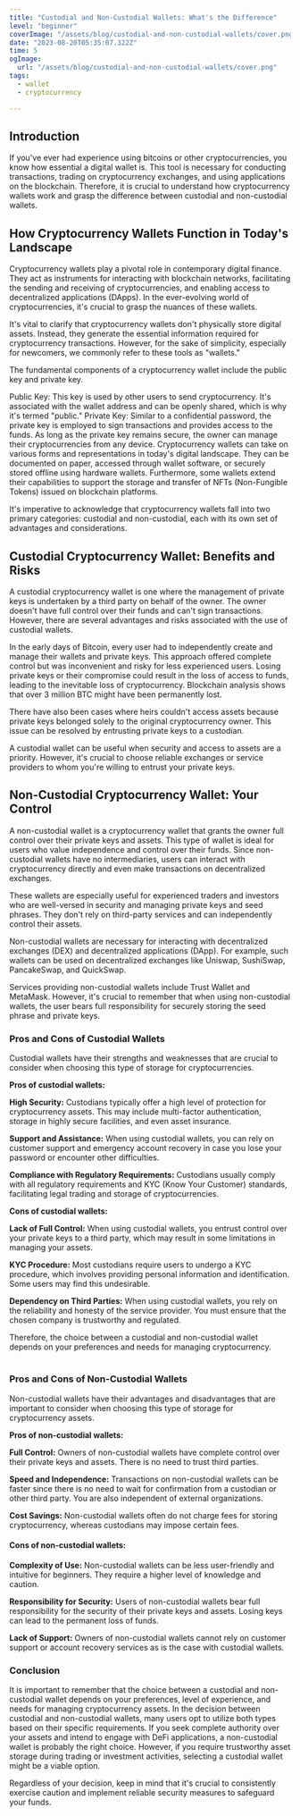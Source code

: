 ```yaml
---
title: "Custodial and Non-Custodial Wallets: What's the Difference"
level: "beginner"
coverImage: "/assets/blog/custodial-and-non-custodial-wallets/cover.png"
date: "2023-08-20T05:35:07.322Z"
time: 5
ogImage:
  url: "/assets/blog/custodial-and-non-custodial-wallets/cover.png"
tags:
  - wallet
  - cryptocurrency

---
```


## Introduction

If you've ever had experience using bitcoins or other cryptocurrencies, you know how essential a digital wallet is. This tool is necessary for conducting transactions, trading on cryptocurrency exchanges, and using applications on the blockchain. Therefore, it is crucial to understand how cryptocurrency wallets work and grasp the difference between custodial and non-custodial wallets.

## How Cryptocurrency Wallets Function in Today's Landscape

Cryptocurrency wallets play a pivotal role in contemporary digital finance. They act as instruments for interacting with blockchain networks, facilitating the sending and receiving of cryptocurrencies, and enabling access to decentralized applications (DApps). In the ever-evolving world of cryptocurrencies, it's crucial to grasp the nuances of these wallets.

<!-- banner_place -->

It's vital to clarify that cryptocurrency wallets don't physically store digital assets. Instead, they generate the essential information required for cryptocurrency transactions. However, for the sake of simplicity, especially for newcomers, we commonly refer to these tools as "wallets."

The fundamental components of a cryptocurrency wallet include the public key and private key.

Public Key: This key is used by other users to send cryptocurrency. It's associated with the wallet address and can be openly shared, which is why it's termed "public."
Private Key: Similar to a confidential password, the private key is employed to sign transactions and provides access to the funds. As long as the private key remains secure, the owner can manage their cryptocurrencies from any device.
Cryptocurrency wallets can take on various forms and representations in today's digital landscape. They can be documented on paper, accessed through wallet software, or securely stored offline using hardware wallets. Furthermore, some wallets extend their capabilities to support the storage and transfer of NFTs (Non-Fungible Tokens) issued on blockchain platforms.

It's imperative to acknowledge that cryptocurrency wallets fall into two primary categories: custodial and non-custodial, each with its own set of advantages and considerations.

## Custodial Cryptocurrency Wallet: Benefits and Risks

A custodial cryptocurrency wallet is one where the management of private keys is undertaken by a third party on behalf of the owner. The owner doesn't have full control over their funds and can't sign transactions. However, there are several advantages and risks associated with the use of custodial wallets.

In the early days of Bitcoin, every user had to independently create and manage their wallets and private keys. This approach offered complete control but was inconvenient and risky for less experienced users. Losing private keys or their compromise could result in the loss of access to funds, leading to the inevitable loss of cryptocurrency. Blockchain analysis shows that over 3 million BTC might have been permanently lost.

There have also been cases where heirs couldn't access assets because private keys belonged solely to the original cryptocurrency owner. This issue can be resolved by entrusting private keys to a custodian.

A custodial wallet can be useful when security and access to assets are a priority. However, it's crucial to choose reliable exchanges or service providers to whom you're willing to entrust your private keys.
## Non-Custodial Cryptocurrency Wallet: Your Control

A non-custodial wallet is a cryptocurrency wallet that grants the owner full control over their private keys and assets. This type of wallet is ideal for users who value independence and control over their funds. Since non-custodial wallets have no intermediaries, users can interact with cryptocurrency directly and even make transactions on decentralized exchanges.

These wallets are especially useful for experienced traders and investors who are well-versed in security and managing private keys and seed phrases. They don't rely on third-party services and can independently control their assets.

Non-custodial wallets are necessary for interacting with decentralized exchanges (DEX) and decentralized applications (DApp). For example, such wallets can be used on decentralized exchanges like Uniswap, SushiSwap, PancakeSwap, and QuickSwap.

Services providing non-custodial wallets include Trust Wallet and MetaMask. However, it's crucial to remember that when using non-custodial wallets, the user bears full responsibility for securely storing the seed phrase and private keys.
### Pros and Cons of Custodial Wallets
Custodial wallets have their strengths and weaknesses that are crucial to consider when choosing this type of storage for cryptocurrencies.

**Pros of custodial wallets:**

**High Security:** Custodians typically offer a high level of protection for cryptocurrency assets. This may include multi-factor authentication, storage in highly secure facilities, and even asset insurance.

**Support and Assistance:** When using custodial wallets, you can rely on customer support and emergency account recovery in case you lose your password or encounter other difficulties.

**Compliance with Regulatory Requirements:** Custodians usually comply with all regulatory requirements and KYC (Know Your Customer) standards, facilitating legal trading and storage of cryptocurrencies.

**Cons of custodial wallets:**

**Lack of Full Control:** When using custodial wallets, you entrust control over your private keys to a third party, which may result in some limitations in managing your assets.

**KYC Procedure:** Most custodians require users to undergo a KYC procedure, which involves providing personal information and identification. Some users may find this undesirable.

**Dependency on Third Parties:** When using custodial wallets, you rely on the reliability and honesty of the service provider. You must ensure that the chosen company is trustworthy and regulated.

Therefore, the choice between a custodial and non-custodial wallet depends on your preferences and needs for managing cryptocurrency.
#
### Pros and Cons of Non-Custodial Wallets
Non-custodial wallets have their advantages and disadvantages that are important to consider when choosing this type of storage for cryptocurrency assets.

**Pros of non-custodial wallets:**

**Full Control:** Owners of non-custodial wallets have complete control over their private keys and assets. There is no need to trust third parties.

**Speed and Independence:** Transactions on non-custodial wallets can be faster since there is no need to wait for confirmation from a custodian or other third party. You are also independent of external organizations.

**Cost Savings:** Non-custodial wallets often do not charge fees for storing cryptocurrency, whereas custodians may impose certain fees.

#### Cons of non-custodial wallets:

**Complexity of Use:** Non-custodial wallets can be less user-friendly and intuitive for beginners. They require a higher level of knowledge and caution.

**Responsibility for Security:** Users of non-custodial wallets bear full responsibility for the security of their private keys and assets. Losing keys can lead to the permanent loss of funds.

**Lack of Support:** Owners of non-custodial wallets cannot rely on customer support or account recovery services as is the case with custodial wallets.

### Conclusion
It is important to remember that the choice between a custodial and non-custodial wallet depends on your preferences, level of experience, and needs for managing cryptocurrency assets.
In the decision between custodial and non-custodial wallets, many users opt to utilize both types based on their specific requirements. If you seek complete authority over your assets and intend to engage with DeFi applications, a non-custodial wallet is probably the right choice. However, if you require trustworthy asset storage during trading or investment activities, selecting a custodial wallet might be a viable option.

Regardless of your decision, keep in mind that it's crucial to consistently exercise caution and implement reliable security measures to safeguard your funds.